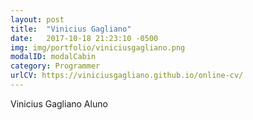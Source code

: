 ```yaml
---
layout: post
title:  "Vinicius Gagliano"
date:   2017-10-18 21:23:10 -0500
img: img/portfolio/viniciusgagliano.png
modalID: modalCabin
category: Programmer
urlCV: https://viniciusgagliano.github.io/online-cv/
---
```

Vinicius Gagliano
Aluno
